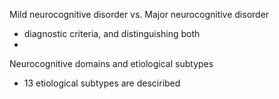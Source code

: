 

Mild neurocognitive disorder vs. Major neurocognitive disorder
- diagnostic criteria, and distinguishing both
- 

Neurocognitive domains and etiological subtypes
- 13 etiological subtypes are desciribed
